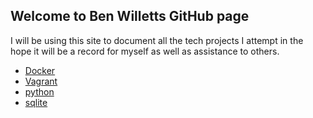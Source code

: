 ## Welcome to Ben Willetts GitHub page

I will be using this site to document all the tech projects I attempt in the hope it will be a record for myself as well as assistance to others.

- [Docker](docker.md)
- [Vagrant](vagrant.md)
- [python](python.md)
- [sqlite](sqlite.md)
